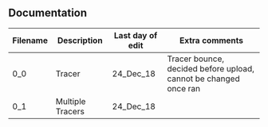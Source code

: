 ## Documentation

|Filename|Description|Last day of edit|Extra comments|
|-|-|-|-|
|0_0|Tracer|24_Dec_18|Tracer bounce, decided before upload, cannot be changed once ran|
|0_1|Multiple Tracers|24_Dec_18||
